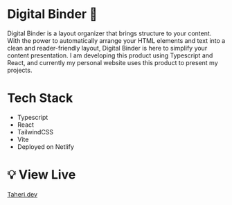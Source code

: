 # Digital Binder 💾

 Digital Binder is a layout organizer that brings structure to your content. With the power to automatically arrange your HTML elements and text into a clean and reader-friendly layout, Digital Binder is here to simplify your content presentation. I am developing this product using Typescript and React, and currently my personal website uses this product to present my projects.

 # Tech Stack
- Typescript
- React
- TailwindCSS
- Vite
- Deployed on Netlify

# 💡 View Live

[Taheri.dev](https://taheri.dev)
 
